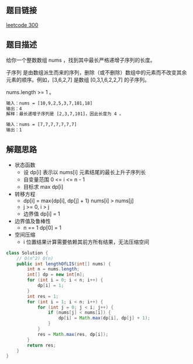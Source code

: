 ## 题目链接

[leetcode 300](https://leetcode.cn/problems/longest-increasing-subsequence/)  

## 题目描述

给你一个整数数组 nums ，找到其中最长严格递增子序列的长度。

子序列 是由数组派生而来的序列，删除（或不删除）数组中的元素而不改变其余元素的顺序。例如，[3,6,2,7] 是数组 [0,3,1,6,2,2,7] 的子序列。 

nums.length >= 1 。

```html
输入：nums = [10,9,2,5,3,7,101,18]
输出：4
解释：最长递增子序列是 [2,3,7,101]，因此长度为 4 。

输入：nums = [7,7,7,7,7,7,7]
输出：1
```

## 解题思路  

- 状态函数
  - 设 dp[i] 表示以 nums[i] 元素结尾的最长上升子序列长
  - 自变量范围 0 <= i <= n - 1
  - 目标求 max dp[i]
- 转移方程
  - dp[i] = max{dp[i], dp[j] + 1} nums[i] > nums[j]
  - j >= 0, i > j
  - 边界值 dp[i] = 1
- 边界值及鲁棒性
  - n == 1 dp[0] = 1
- 空间压缩
  - i 位置结果计算需要依赖其前方所有结果，无法压缩空间

```java
class Solution {
    // O(n^2) O(n)
    public int lengthOfLIS(int[] nums) {
        int n = nums.length;
        int[] dp = new int[n];
        for (int i = 0; i < n; i++) {
            dp[i] = 1;
        }
        int res = 1;
        for (int i = 1; i < n; i++) {
            for (int j = 0; j < i; j++) {
                if (nums[j] < nums[i]) {
                    dp[i] = Math.max(dp[i], dp[j] + 1);
                }
            }
            res = Math.max(res, dp[i]);
        }
        return res;
    }
}
```
